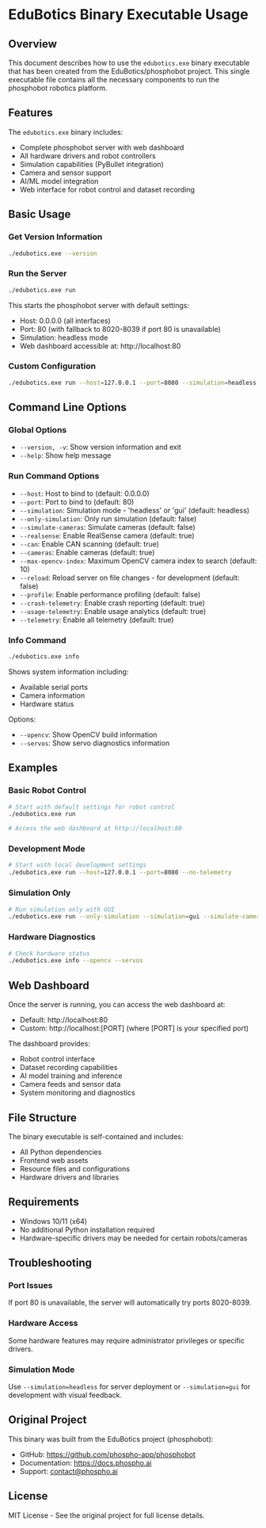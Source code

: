 # EduBotics Binary Executable Usage

## Overview

This document describes how to use the `edubotics.exe` binary executable that has been created from the EduBotics/phosphobot project. This single executable file contains all the necessary components to run the phosphobot robotics platform.

## Features

The `edubotics.exe` binary includes:
- Complete phosphobot server with web dashboard
- All hardware drivers and robot controllers
- Simulation capabilities (PyBullet integration)
- Camera and sensor support
- AI/ML model integration
- Web interface for robot control and dataset recording

## Basic Usage

### Get Version Information
```bash
./edubotics.exe --version
```

### Run the Server
```bash
./edubotics.exe run
```

This starts the phosphobot server with default settings:
- Host: 0.0.0.0 (all interfaces)
- Port: 80 (with fallback to 8020-8039 if port 80 is unavailable)
- Simulation: headless mode
- Web dashboard accessible at: http://localhost:80

### Custom Configuration
```bash
./edubotics.exe run --host=127.0.0.1 --port=8080 --simulation=headless --no-telemetry
```

## Command Line Options

### Global Options
- `--version, -v`: Show version information and exit
- `--help`: Show help message

### Run Command Options
- `--host`: Host to bind to (default: 0.0.0.0)
- `--port`: Port to bind to (default: 80)
- `--simulation`: Simulation mode - 'headless' or 'gui' (default: headless)
- `--only-simulation`: Only run simulation (default: false)
- `--simulate-cameras`: Simulate cameras (default: false)
- `--realsense`: Enable RealSense camera (default: true)
- `--can`: Enable CAN scanning (default: true)
- `--cameras`: Enable cameras (default: true)
- `--max-opencv-index`: Maximum OpenCV camera index to search (default: 10)
- `--reload`: Reload server on file changes - for development (default: false)
- `--profile`: Enable performance profiling (default: false)
- `--crash-telemetry`: Enable crash reporting (default: true)
- `--usage-telemetry`: Enable usage analytics (default: true)
- `--telemetry`: Enable all telemetry (default: true)

### Info Command
```bash
./edubotics.exe info
```

Shows system information including:
- Available serial ports
- Camera information
- Hardware status

Options:
- `--opencv`: Show OpenCV build information
- `--servos`: Show servo diagnostics information

## Examples

### Basic Robot Control
```bash
# Start with default settings for robot control
./edubotics.exe run

# Access the web dashboard at http://localhost:80
```

### Development Mode
```bash
# Start with local development settings
./edubotics.exe run --host=127.0.0.1 --port=8080 --no-telemetry
```

### Simulation Only
```bash
# Run simulation only with GUI
./edubotics.exe run --only-simulation --simulation=gui --simulate-cameras
```

### Hardware Diagnostics
```bash
# Check hardware status
./edubotics.exe info --opencv --servos
```

## Web Dashboard

Once the server is running, you can access the web dashboard at:
- Default: http://localhost:80
- Custom: http://localhost:[PORT] (where [PORT] is your specified port)

The dashboard provides:
- Robot control interface
- Dataset recording capabilities
- AI model training and inference
- Camera feeds and sensor data
- System monitoring and diagnostics

## File Structure

The binary executable is self-contained and includes:
- All Python dependencies
- Frontend web assets
- Resource files and configurations
- Hardware drivers and libraries

## Requirements

- Windows 10/11 (x64)
- No additional Python installation required
- Hardware-specific drivers may be needed for certain robots/cameras

## Troubleshooting

### Port Issues
If port 80 is unavailable, the server will automatically try ports 8020-8039.

### Hardware Access
Some hardware features may require administrator privileges or specific drivers.

### Simulation Mode
Use `--simulation=headless` for server deployment or `--simulation=gui` for development with visual feedback.

## Original Project

This binary was built from the EduBotics project (phosphobot):
- GitHub: https://github.com/phospho-app/phosphobot
- Documentation: https://docs.phospho.ai
- Support: contact@phospho.ai

## License

MIT License - See the original project for full license details.